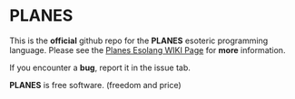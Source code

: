 # PLANES

This is the **official** github repo for the **PLANES** esoteric programming language. Please see the [Planes Esolang WIKI Page](https://esolangs.org/wiki/Planes) for **more** information.

If you encounter a **bug**, report it in the issue tab.

**PLANES** is free software. (freedom and price)
